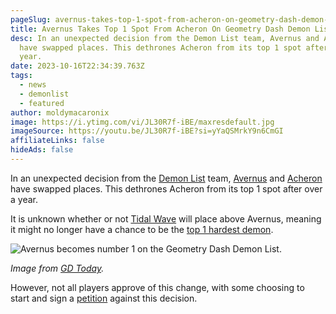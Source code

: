 ```yaml
---
pageSlug: avernus-takes-top-1-spot-from-acheron-on-geometry-dash-demon-list
title: Avernus Takes Top 1 Spot From Acheron On Geometry Dash Demon List
desc: In an unexpected decision from the Demon List team, Avernus and Acheron
  have swapped places. This dethrones Acheron from its top 1 spot after over a
  year.
date: 2023-10-16T22:34:39.763Z
tags:
  - news
  - demonlist
  - featured
author: moldymacaronix
image: https://i.ytimg.com/vi/JL30R7f-iBE/maxresdefault.jpg
imageSource: https://youtu.be/JL30R7f-iBE?si=yYaQSMrkY9n6CmGI
affiliateLinks: false
hideAds: false
---
```

In an unexpected decision from the [Demon List](/posts/geometry-dash-demon-list-where-to-find-the-hardest-demons/) team, [Avernus](/posts/geometry-dash-avernus-remains-without-victors-3-months-after-being-placed-on-the-demon-list/) and [Acheron](/posts/breaking-acheron-takes-1-spot-on-geometry-dash-demonlist/) have swapped places. This dethrones Acheron from its top 1 spot after over a year.

It is unknown whether or not [Tidal Wave](/posts/new-top-1-geometry-dash-demon-tidal-wave-verified-by-zoink-in-50000-attempts/) will place above Avernus, meaning it might no longer have a chance to be the [top 1 hardest demon](/posts/geometry-dash-levels-top-10-hardest-extreme-demons-2022/).

![Avernus becomes number 1 on the Geometry Dash Demon List.](https://pbs.twimg.com/media/F8lMFHpXIAApAc8?format=jpg&name=medium)

*Image from [GD Today](https://twitter.com/today_gd/status/1713984804247503163).*

However, not all players approve of this change, with some choosing to start and sign a [petition](https://www.change.org/p/raise-acheron-to-1-on-the-demonlist) against this decision.